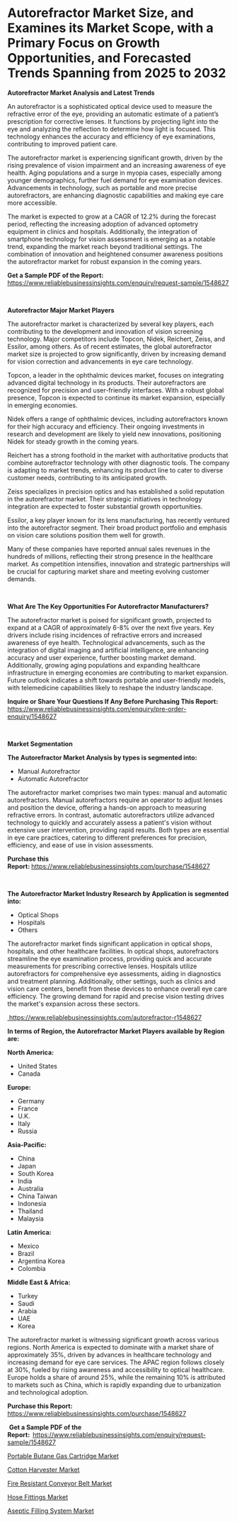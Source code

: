 <p><h1>Autorefractor Market Size, and Examines its Market Scope, with a Primary Focus on Growth Opportunities, and Forecasted Trends Spanning from 2025 to 2032</h1></p><p><strong>Autorefractor Market Analysis and Latest Trends</strong></p>
<p><p>An autorefractor is a sophisticated optical device used to measure the refractive error of the eye, providing an automatic estimate of a patient’s prescription for corrective lenses. It functions by projecting light into the eye and analyzing the reflection to determine how light is focused. This technology enhances the accuracy and efficiency of eye examinations, contributing to improved patient care.</p><p>The autorefractor market is experiencing significant growth, driven by the rising prevalence of vision impairment and an increasing awareness of eye health. Aging populations and a surge in myopia cases, especially among younger demographics, further fuel demand for eye examination devices. Advancements in technology, such as portable and more precise autorefractors, are enhancing diagnostic capabilities and making eye care more accessible.</p><p>The market is expected to grow at a CAGR of 12.2% during the forecast period, reflecting the increasing adoption of advanced optometry equipment in clinics and hospitals. Additionally, the integration of smartphone technology for vision assessment is emerging as a notable trend, expanding the market reach beyond traditional settings. The combination of innovation and heightened consumer awareness positions the autorefractor market for robust expansion in the coming years.</p></p>
<p><strong>Get a Sample PDF of the Report:&nbsp;</strong> <a href="https://www.reliablebusinessinsights.com/enquiry/request-sample/1548627?utm_campaign=62&utm_medium=2&utm_source=Github&utm_content=ia&utm_term=20022025&utm_id=autorefractor">https://www.reliablebusinessinsights.com/enquiry/request-sample/1548627</a></p>
<p>&nbsp;</p>
<p><strong>Autorefractor Major Market Players</strong></p>
<p><p>The autorefractor market is characterized by several key players, each contributing to the development and innovation of vision screening technology. Major competitors include Topcon, Nidek, Reichert, Zeiss, and Essilor, among others. As of recent estimates, the global autorefractor market size is projected to grow significantly, driven by increasing demand for vision correction and advancements in eye care technology.</p><p>Topcon, a leader in the ophthalmic devices market, focuses on integrating advanced digital technology in its products. Their autorefractors are recognized for precision and user-friendly interfaces. With a robust global presence, Topcon is expected to continue its market expansion, especially in emerging economies.</p><p>Nidek offers a range of ophthalmic devices, including autorefractors known for their high accuracy and efficiency. Their ongoing investments in research and development are likely to yield new innovations, positioning Nidek for steady growth in the coming years.</p><p>Reichert has a strong foothold in the market with authoritative products that combine autorefractor technology with other diagnostic tools. The company is adapting to market trends, enhancing its product line to cater to diverse customer needs, contributing to its anticipated growth.</p><p>Zeiss specializes in precision optics and has established a solid reputation in the autorefractor market. Their strategic initiatives in technology integration are expected to foster substantial growth opportunities.</p><p>Essilor, a key player known for its lens manufacturing, has recently ventured into the autorefractor segment. Their broad product portfolio and emphasis on vision care solutions position them well for growth.</p><p>Many of these companies have reported annual sales revenues in the hundreds of millions, reflecting their strong presence in the healthcare market. As competition intensifies, innovation and strategic partnerships will be crucial for capturing market share and meeting evolving customer demands.</p></p>
<p>&nbsp;</p>
<p><strong>What Are The Key Opportunities For Autorefractor Manufacturers?</strong></p>
<p><p>The autorefractor market is poised for significant growth, projected to expand at a CAGR of approximately 6-8% over the next five years. Key drivers include rising incidences of refractive errors and increased awareness of eye health. Technological advancements, such as the integration of digital imaging and artificial intelligence, are enhancing accuracy and user experience, further boosting market demand. Additionally, growing aging populations and expanding healthcare infrastructure in emerging economies are contributing to market expansion. Future outlook indicates a shift towards portable and user-friendly models, with telemedicine capabilities likely to reshape the industry landscape.</p></p>
<p><strong>Inquire or Share Your Questions If Any Before Purchasing This Report:</strong> <a href="https://www.reliablebusinessinsights.com/enquiry/pre-order-enquiry/1548627?utm_campaign=62&utm_medium=2&utm_source=Github&utm_content=ia&utm_term=20022025&utm_id=autorefractor">https://www.reliablebusinessinsights.com/enquiry/pre-order-enquiry/1548627</a></p>
<p>&nbsp;</p>
<p><strong>Market Segmentation</strong></p>
<p><strong>The Autorefractor Market Analysis by types is segmented into:</strong></p>
<p><ul><li>Manual Autorefractor</li><li>Automatic Autorefractor</li></ul></p>
<p><p>The autorefractor market comprises two main types: manual and automatic autorefractors. Manual autorefractors require an operator to adjust lenses and position the device, offering a hands-on approach to measuring refractive errors. In contrast, automatic autorefractors utilize advanced technology to quickly and accurately assess a patient's vision without extensive user intervention, providing rapid results. Both types are essential in eye care practices, catering to different preferences for precision, efficiency, and ease of use in vision assessments.</p></p>
<p><strong>Purchase this Report:&nbsp;</strong><a href="https://www.reliablebusinessinsights.com/purchase/1548627?utm_campaign=62&utm_medium=2&utm_source=Github&utm_content=ia&utm_term=20022025&utm_id=autorefractor">https://www.reliablebusinessinsights.com/purchase/1548627</a></p>
<p>&nbsp;</p>
<p><strong>The Autorefractor Market Industry Research by Application is segmented into:</strong></p>
<p><ul><li>Optical Shops</li><li>Hospitals</li><li>Others</li></ul></p>
<p><p>The autorefractor market finds significant application in optical shops, hospitals, and other healthcare facilities. In optical shops, autorefractors streamline the eye examination process, providing quick and accurate measurements for prescribing corrective lenses. Hospitals utilize autorefractors for comprehensive eye assessments, aiding in diagnostics and treatment planning. Additionally, other settings, such as clinics and vision care centers, benefit from these devices to enhance overall eye care efficiency. The growing demand for rapid and precise vision testing drives the market's expansion across these sectors.</p></p>
<p><a href="https://www.reliablebusinessinsights.com/autorefractor-r1548627?utm_campaign=62&utm_medium=2&utm_source=Github&utm_content=ia&utm_term=20022025&utm_id=autorefractor">&nbsp;https://www.reliablebusinessinsights.com/autorefractor-r1548627</a></p>
<p><strong>In terms of Region, the Autorefractor Market Players available by Region are:</strong></p>
<p>
    <p> <strong> North America: </strong>
        <ul>
            <li>United States</li>
            <li>Canada</li>
        </ul>
        </p> 
    <p> <strong> Europe: </strong>
        <ul>
            <li>Germany</li>
            <li>France</li>
            <li>U.K.</li>
            <li>Italy</li>
            <li>Russia</li>
        </ul>
        </p> 
    <p> <strong> Asia-Pacific: </strong>
        <ul>
            <li>China</li>
            <li>Japan</li>
            <li>South Korea</li>
            <li>India</li>
            <li>Australia</li>
            <li>China Taiwan</li>
            <li>Indonesia</li>
            <li>Thailand</li>
            <li>Malaysia</li>
        </ul>
        </p> 
    <p> <strong> Latin America: </strong>
        <ul>
            <li>Mexico</li>
            <li>Brazil</li>
            <li>Argentina Korea</li>
            <li>Colombia</li>
        </ul>
        </p> 
    <p> <strong> Middle East & Africa: </strong>
        <ul>
            <li>Turkey</li>
            <li>Saudi</li>
            <li>Arabia</li>
            <li>UAE</li>
            <li>Korea</li>
        </ul>
    </p>
    </p>
<p><p>The autorefractor market is witnessing significant growth across various regions. North America is expected to dominate with a market share of approximately 35%, driven by advances in healthcare technology and increasing demand for eye care services. The APAC region follows closely at 30%, fueled by rising awareness and accessibility to optical healthcare. Europe holds a share of around 25%, while the remaining 10% is attributed to markets such as China, which is rapidly expanding due to urbanization and technological adoption.</p></p>
<p><strong>Purchase this Report: </strong><a href="https://www.reliablebusinessinsights.com/purchase/1548627?utm_campaign=62&utm_medium=2&utm_source=Github&utm_content=ia&utm_term=20022025&utm_id=autorefractor">https://www.reliablebusinessinsights.com/purchase/1548627</a></p>
<p>&nbsp;<strong>Get a Sample PDF of the Report:&nbsp;&nbsp;</strong><a href="https://www.reliablebusinessinsights.com/enquiry/request-sample/1548627?utm_campaign=62&utm_medium=2&utm_source=Github&utm_content=ia&utm_term=20022025&utm_id=autorefractor">https://www.reliablebusinessinsights.com/enquiry/request-sample/1548627</a></p>
<p><strong></strong></p>
<p><p><a href="https://github.com/rrapajecundi/Market-Research-Report-List-1/blob/main/portable-butane-gas-cartridge-market.md?utm_campaign=62&utm_medium=2&utm_source=Github&utm_content=ia&utm_term=20022025&utm_id=autorefractor">Portable Butane Gas Cartridge Market</a></p><p><a href="https://github.com/miottaredlin79/Market-Research-Report-List-1/blob/main/cotton-harvester-market.md?utm_campaign=62&utm_medium=2&utm_source=Github&utm_content=ia&utm_term=20022025&utm_id=autorefractor">Cotton Harvester Market</a></p><p><a href="https://github.com/ugurgyuri/Market-Research-Report-List-1/blob/main/fire-resistant-conveyor-belt-market.md?utm_campaign=62&utm_medium=2&utm_source=Github&utm_content=ia&utm_term=20022025&utm_id=autorefractor">Fire Resistant Conveyor Belt Market</a></p><p><a href="https://github.com/nacrehuipie/Market-Research-Report-List-1/blob/main/hose-fittings-market.md?utm_campaign=62&utm_medium=2&utm_source=Github&utm_content=ia&utm_term=20022025&utm_id=autorefractor">Hose Fittings Market</a></p><p><a href="https://github.com/paljuhubeyde/Market-Research-Report-List-1/blob/main/aseptic-filling-system-market.md?utm_campaign=62&utm_medium=2&utm_source=Github&utm_content=ia&utm_term=20022025&utm_id=autorefractor">Aseptic Filling System Market</a></p></p>
